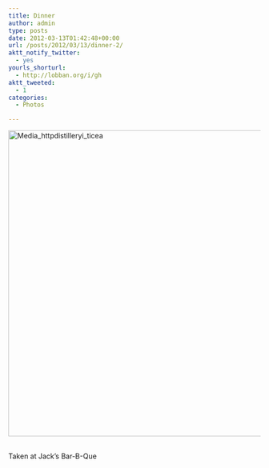 ```yaml
---
title: Dinner
author: admin
type: posts
date: 2012-03-13T01:42:48+00:00
url: /posts/2012/03/13/dinner-2/
aktt_notify_twitter:
  - yes
yourls_shorturl:
  - http://lobban.org/i/gh
aktt_tweeted:
  - 1
categories:
  - Photos

---
```

<div class='posterous_autopost'>
  <a href="http://instagr.am/p/IGDRo4KloT/"></p> 
  
  <div class='p_embed p_image_embed'>
    <a href="http://getfile7.posterous.com/getfile/files.posterous.com/nonimage/jiFElzDGgCrnhEuihIelDlrmFhgChodEvoCeGDxrawiyBvJpgtpugqngtpCc/media_httpdistilleryi_tiCea.jpg.scaled1000.jpg"><img alt="Media_httpdistilleryi_ticea" height="612" src="https://getfile7.posterous.com/getfile/files.posterous.com/nonimage/jiFElzDGgCrnhEuihIelDlrmFhgChodEvoCeGDxrawiyBvJpgtpugqngtpCc/media_httpdistilleryi_tiCea.jpg.scaled1000.jpg" width="612" /></a>
  </div>
  
  <p>
    </a><br />Taken at Jack&#8217;s Bar-B-Que</div>